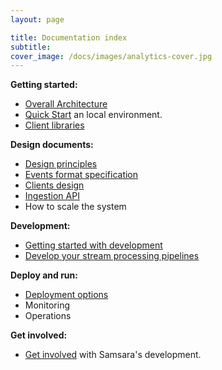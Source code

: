 ```yaml
---
layout: page

title: Documentation index
subtitle:
cover_image: /docs/images/analytics-cover.jpg
---
```


__Getting started:__

  * [Overall Architecture](design/architecture.md)
  * [Quick Start](quick-start.md) an local environment.
  * [Client libraries](clients/clients.md)

__Design documents:__

  * [Design principles](design/design-principles.md)
  * [Events format specification](design/events-spec.md)
  * [Clients design](design/clients-design.md)
  * [Ingestion API](design/ingestion-api.md)
  * How to scale the system

__Development:__

  * [Getting started with development](development/get-started-core.md)
  * [Develop your stream processing pipelines](development/stream-processing.md)

__Deploy and run:__

  * [Deployment options](operations/cloud-templates.md)
  * Monitoring
  * Operations

__Get involved:__

  * [Get involved](development/get-involved.md) with Samsara's development.
